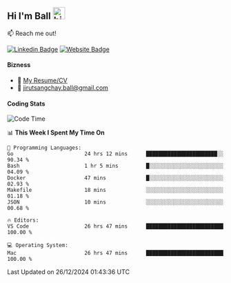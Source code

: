 ## Hi I'm Ball <img src="https://user-images.githubusercontent.com/1303154/88677602-1635ba80-d120-11ea-84d8-d263ba5fc3c0.gif" width="28px" height="28px" alt="hi">
 
:mailbox: Reach me out!

[![Linkedin Badge](https://img.shields.io/badge/-Jirut-0e76a8?style=flat&labelColor=0e76a8&logo=linkedin&logoColor=white)](https://www.linkedin.com/in/jirut-sangchay-338370251)
[![Website Badge](https://img.shields.io/badge/Website-184aa8?logo=website&logoColor=)](https://resume-jirut.web.app)

<!-- TODO: Add last video link -->
#### Bizness
- :paperclip: [My Resume/CV](https://github.com/Jirut01/Jirut01/blob/main/resume_jirut.pdf)
- :email: jirutsangchay.ball@gmail.com

#### Coding Stats


<!--START_SECTION:waka-->
![Code Time](http://img.shields.io/badge/Code%20Time-1%2C865%20hrs%2029%20mins-blue)

📊 **This Week I Spent My Time On** 

```text
💬 Programming Languages: 
Go                       24 hrs 12 mins      ███████████████████████░░   90.34 % 
Bash                     1 hr 5 mins         █░░░░░░░░░░░░░░░░░░░░░░░░   04.09 % 
Docker                   47 mins             █░░░░░░░░░░░░░░░░░░░░░░░░   02.93 % 
Makefile                 18 mins             ░░░░░░░░░░░░░░░░░░░░░░░░░   01.18 % 
JSON                     10 mins             ░░░░░░░░░░░░░░░░░░░░░░░░░   00.68 % 

🔥 Editors: 
VS Code                  26 hrs 47 mins      █████████████████████████   100.00 % 

💻 Operating System: 
Mac                      26 hrs 47 mins      █████████████████████████   100.00 % 
```


 Last Updated on 26/12/2024 01:43:36 UTC
<!--END_SECTION:waka-->

